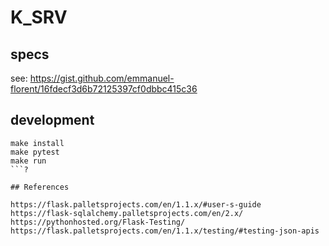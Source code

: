 # K_SRV

## specs 

see: https://gist.github.com/emmanuel-florent/16fdecf3d6b72125397cf0dbbc415c36

## development

```
make install
make pytest
make run
```?

## References

https://flask.palletsprojects.com/en/1.1.x/#user-s-guide
https://flask-sqlalchemy.palletsprojects.com/en/2.x/
https://pythonhosted.org/Flask-Testing/
https://flask.palletsprojects.com/en/1.1.x/testing/#testing-json-apis